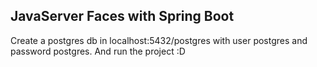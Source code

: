 ## JavaServer Faces with Spring Boot

Create a postgres db in localhost:5432/postgres with user postgres and password postgres.
And run the project :D
